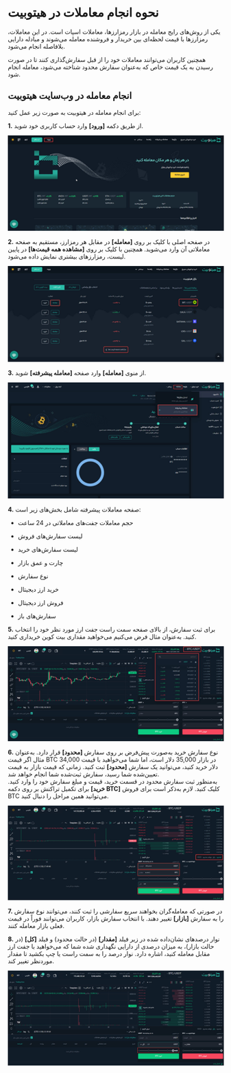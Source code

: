 # نحوه انجام معاملات در هیتوبیت

یکی از روش‌های رایج معامله در بازار رمزارزها، معاملات اسپات است. در این معاملات، رمزارزها با قیمت لحظه‌ای بین خریدار و فروشنده  معامله می‌شوند و مبادله  دارایی بلافاصله انجام می‌شود.

همچنین کاربران می‌توانند معاملات خود را از قبل سفارش‌گذاری کنند تا در صورت رسیدن به یک قیمت خاص که به‌عنوان سفارش محدود شناخته می‌شود، معامله انجام شود.

## انجام معامله در وب‌سایت هیتوبیت
برای انجام معامله در هیتوبیت به صورت زیر عمل کنید:

**1.**	از طریق دکمه **[ورود]** وارد حساب کاربری خود شوید.

![ورود به حساب کاربری هیتوبیت](./Images/login.jpg)

**2.**	در صفحه اصلی با کلیک بر روی **[معامله]** در مقابل هر رمزارز،  مستقیم به صفحه معاملاتی آن وارد می‌شوید. همچنین با کلیک بر روی **[مشاهده همه قیمت‌ها]** در پایین لیست، رمزارزهای بیشتری نمایش داده می‌شود.

![لیست رمزارزها برای معامله](./Images/crypto-list-for-trade.jpg)

**3.** از منوی **[معامله]** وارد صفحه  **[معامله پیشرفته]** شوید.

![منوی معامله پیشرفته](./Images/advanced-trade-menu.jpg)

**4.**	صفحه معاملات پیشرفته شامل  بخش‌های زیر است:

- حجم معاملات جفت‌های معاملاتی در 24 ساعت 

- لیست سفارش‌های فروش

- لیست سفارش‌های خرید

- چارت و عمق بازار

- نوع سفارش

- خرید ارز دیجیتال

- فروش ارز دیجیتال

- سفارش‌های باز

**5.**	 برای ثبت سفارش، از بالای صفحه سمت راست جفت ارز مورد نظر خود را انتخاب کنید. به‌عنوان مثال فرض می‌کنیم می‌خواهید مقداری بیت کوین خریداری کنید.

![انتخاب جفت ارز](./Images/select-currency-pair.jpg) 

**6.** نوع سفارش خرید به‌صورت پیش‌فرض بر روی سفارش **[محدود]** قرار دارد. به‌عنوان مثال اگر قیمت BTC در بازار 35,000 دلار است، اما شما می‌خواهید با قیمت 34,000 دلار خرید کنید، می‌توانید یک سفارش **[محدود]** ثبت کنید. زمانی که قیمت بازار به قیمت تعیین‌شده شما رسید، سفارش ثبت‌شده شما انجام خواهد شد. <br>
 به‌منظور ثبت سفارش محدود در قسمت خرید، قیمت و مبلغ سفارش خود را وارد کنید. برای تکمیل تراکنش بر روی دکمه **[خرید BTC]** کلیک  کنید. لازم به‌ذکر است برای فروش BTC می‌توانید همین مراحل را دنبال کنید.

![سفارش محدود](./Images/limit-order.jpg)

**7.**  در صورتی که معامله‌گران بخواهند سریع سفارشی را ثبت کنند، می‌توانند نوع سفارش را به سفارش **[بازار]** تغییر دهند. با انتخاب  سفارش بازار، کاربران می‌توانند فوراً در قیمت فعلی بازار معامله کنند. 

**8.** نوار درصدهای نشان‌داده‌ شده در زیر فیلد **[مقدار]** (در حالت محدود) و فیلد **[کل]** (در حالت بازار)، به میزان درصدی از دارایی نگهداری شده شما که می‌خواهید با جفت ارز مقابل معامله کنید، اشاره دارد. نوار درصد را به سمت راست یا چپ بکشید تا مقدار موردنظر تغییر کند.

![تعیین مقدار معامله](./Images/set-amount.jpg)


